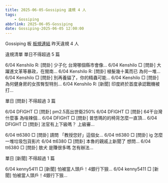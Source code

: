 ```yaml
---
title: 2025-06-05-Gossiping 違規 4 人
tags:
    - Gossiping
abbrlink: 2025-06-05-Gossiping
date: Gossiping-2025-06-05 12:00:00
---
```

Gossiping 板 [板規連結](https://www.ptt.cc/bbs/Gossiping/M.1637425085.A.07D.html)
昨天違規 4 人
<!-- more -->

違規清單
單日不得超過 5 篇

6/04 Kenshilo R: [問卦] 少子化 台灣哪個縣市會像…
6/04 Kenshilo □ [問卦] 大躍進文革等暴政，在閩南…
6/04 Kenshilo R: [問卦] 植髮幾十萬而已 為何一堆…
6/04 Kenshilo □ [問卦] 別再養貓了，你的精蟲可能…
6/04 Kenshilo □ [問卦] 為何健身房的女孩臀型特別…
6/04 Kenshilo R: [新聞] 印度終於首度承認戰機被打…

單日 [問卦] 不得超過 3 篇

6/04 DFIGHT □ [問卦] pm2.5高出世衛250%
6/04 DFIGHT □ [問卦] 64干台灣什麼事 為啥辣個…
6/04 DFIGHT □ [問卦] 普悠瑪的的椅背怎麼一直頂…
6/04 DFIGHT □ [問卦] 法官有上下級嗎？ 上級審…

6/04 tt6380 □ [問卦] 請問 「教授您好」這個女…
6/04 tt6380 □ [問卦] ig 怎麼一堆垃圾包貨影片
6/04 tt6380 □ [問卦] 本魯的親戚上新聞了 想問…
6/04 tt6380 □ [問卦] 敖犬 是賺很多嗎 怎有辦法…

單日 [新聞] 不得超過 1 篇

6/04 kenny5411 □ [新聞] 怕被當人頭戶！4銀行下狠…
6/04 kenny5411 □ [新聞] 怕被當人頭戶！4銀行下狠…